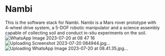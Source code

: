 # Nambi
This is the software stack for Nambi. Nambi is a Mars rover prototype with 4-wheel drive system, a 5-DOF robotic manipulator and a science assembly capable of collecting soil and conduct in-situ experiments on the soil.
![WhatsApp Image 2023-07-20 at 08 47 16](https://github.com/spriyansh28/Nambi-mars-rover-prototype/assets/80885325/932b8af9-3b0b-476c-9983-18968bb2f054)
![Uploading Screenshot 2023-07-20 084944.jpg…]()
![Uploading WhatsApp Image 2023-07-20 at 08.41.35.jpg…]()
